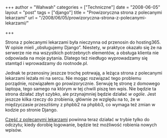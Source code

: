 +++
author = "Wahwah"
categories = ["Techniczne"]
date = "2008-06-05"
layout = "post"
tags = ["django"]
title = "Prowizoryczna strona z polecanymi lekarzami"
url = "/2008/06/05/prowizoryczna-strona-z-polecanymi-lekarzami/"

+++

Strona z polecanymi lekarzami była nieczynna od przenosin do hosting365. W opisie mieli „obsługujemy Django”. Niestety, w praktyce okazało się że na serwerze nie ma wszystkich potrzebnych elementów, a obsługa klienta nie odpowiada na moje pytania. Dlatego też niedługo wyprowadzamy się stamtąd i wprowadzamy do rootnode.pl.

Jednak te przenosiny jeszcze trochę potrwają, a leżąca strona z polecanymi lekarzami leżała mi na sercu. Nie mogąc rozwiązać tego problemu porządnie, rozwiązałem go prowizorycznie. Serwuję tę stronę z domowego laptopa, tego samego na którym w tej chwili piszę ten wpis. Nie będzie ta strona działać zbyt szybko, ale przynajmniej będzie działać _w ogóle_. Jest jeszcze kilka rzeczy do zrobienia, głównie ze względu na to, że w międzyczasie przeszliśmy z phpbb2 na phpbb3, co wymaga też zmian w kodzie po stronie Django.

[Część z polecanymi lekarzami][1] powinna teraz działać w trybie tylko do odczytu; kiedy dorobię logowanie, będzie też możliwość robienia nowych wpisów.

 [1]: http://www.atopowe.pl/lekarze/